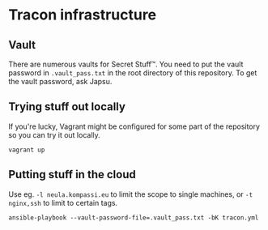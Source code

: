 # Tracon infrastructure

## Vault

There are numerous vaults for Secret Stuff™. You need to put the vault password in `.vault_pass.txt` in the root directory of this repository. To get the vault password, ask Japsu.

## Trying stuff out locally

If you're lucky, Vagrant might be configured for some part of the repository so you can try it out locally.

    vagrant up

## Putting stuff in the cloud

Use eg. `-l neula.kompassi.eu` to limit the scope to single machines, or `-t nginx,ssh` to limit to certain tags.

    ansible-playbook --vault-password-file=.vault_pass.txt -bK tracon.yml
